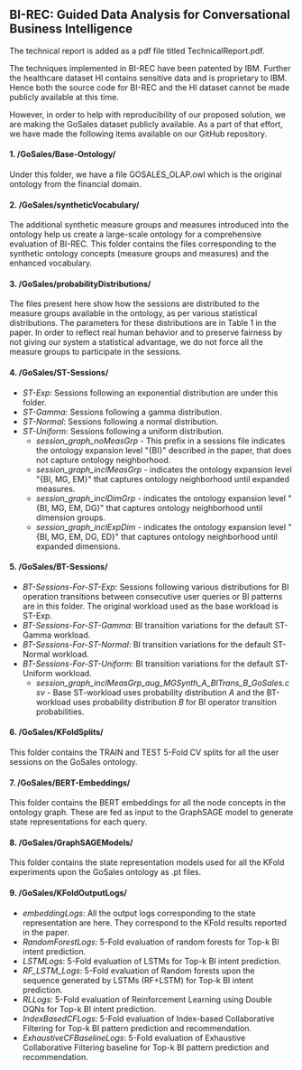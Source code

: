 
## BI-REC: Guided Data Analysis for Conversational Business Intelligence

The technical report is added as a pdf file titled TechnicalReport.pdf.

The techniques implemented in BI-REC have been patented by IBM. Further the healthcare dataset HI contains sensitive data and is proprietary to IBM. Hence both the source code for BI-REC and the HI dataset cannot be made publicly available at this time. 

However, in order to help with reproducibility of our proposed solution, we are making the GoSales dataset publicly available. As a part of that effort, we have made the following items available on our GitHub repository.

#### 1. /GoSales/Base-Ontology/

Under this folder, we have a file GOSALES_OLAP.owl which is the original ontology from the financial domain.

#### 2. /GoSales/syntheticVocabulary/

The additional synthetic measure groups and measures introduced into the ontology help us create a large-scale ontology for a comprehensive evaluation of BI-REC. This folder contains the files corresponding to the synthetic ontology concepts (measure groups and measures) and the enhanced vocabulary.

#### 3. /GoSales/probabilityDistributions/

The files present here show how the sessions are distributed to the measure groups available in the ontology, as per various statistical distributions. The parameters for these distributions are in Table 1 in the paper. In order to reflect real human behavior and to preserve fairness by not giving our system a statistical advantage, we do not force all the measure groups to participate in the sessions.

#### 4. /GoSales/ST-Sessions/

- *ST-Exp*: Sessions following an exponential distribution are under this folder.
- *ST-Gamma*: Sessions following a gamma distribution.
- *ST-Normal*: Sessions following a normal distribution.
- *ST-Uniform*: Sessions following a uniform distribution.
	- *session_graph_noMeasGrp* - This prefix in a sessions file indicates the ontology expansion level "{BI}" described in the paper, that does not capture ontology neighborhood.
	- *session_graph_inclMeasGrp* - indicates the ontology expansion level "{BI, MG, EM}" that captures ontology neighborhood until expanded measures.
	- *session_graph_inclDimGrp* - indicates the ontology expansion level "{BI, MG, EM, DG}" that captures ontology neighborhood until dimension groups.
	- *session_graph_inclExpDim* - indicates the ontology expansion level "{BI, MG, EM, DG, ED}" that captures ontology neighborhood until expanded dimensions.
	
#### 5. /GoSales/BT-Sessions/

- *BT-Sessions-For-ST-Exp*: Sessions following various distributions for BI operation transitions between consecutive user queries or BI patterns are in this folder. The original workload used as the base workload is ST-Exp.
- *BT-Sessions-For-ST-Gamma*: BI transition variations for the default ST-Gamma workload.
- *BT-Sessions-For-ST-Normal*: BI transition variations for the default ST-Normal workload.
- *BT-Sessions-For-ST-Uniform*: BI transition variations for the default ST-Uniform workload.
	- *session_graph_inclMeasGrp_aug_MGSynth_A_BITrans_B_GoSales.csv* - Base ST-workload uses probability distribution *A* and the BT-workload uses probability distribution *B* for BI operator transition probabilities.

#### 6. /GoSales/KFoldSplits/

This folder contains the TRAIN and TEST 5-Fold CV splits for all the user sessions on the GoSales ontology.

#### 7. /GoSales/BERT-Embeddings/

This folder contains the BERT embeddings for all the node concepts in the ontology graph. These are fed as input to the GraphSAGE model to generate state representations for each query.

#### 8. /GoSales/GraphSAGEModels/

This folder contains the state representation models used for all the KFold experiments upon the GoSales ontology as .pt files.

#### 9. /GoSales/KFoldOutputLogs/

- *embeddingLogs*: All the output logs corresponding to the state representation are here. They correspond to the KFold results reported in the paper.
- *RandomForestLogs*: 5-Fold evaluation of random forests for Top-k BI intent prediction.
- *LSTMLogs*: 5-Fold evaluation of LSTMs for Top-k BI intent prediction.
- *RF_LSTM_Logs*: 5-Fold evaluation of Random forests upon the sequence generated by LSTMs (RF+LSTM) for Top-k BI intent prediction.
- *RLLogs*: 5-Fold evaluation of Reinforcement Learning using Double DQNs for Top-k BI intent prediction. 
- *IndexBasedCFLogs*: 5-Fold evaluation of Index-based Collaborative Filtering for Top-k BI pattern prediction and recommendation.
- *ExhaustiveCFBaselineLogs*: 5-Fold evaluation of Exhaustive Collaborative Filtering baseline for Top-k BI pattern prediction and recommendation.
